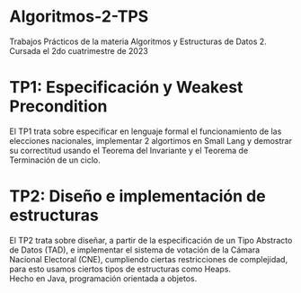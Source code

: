 # Algoritmos-2-TPS
Trabajos Prácticos de la materia Algoritmos y Estructuras de Datos 2. Cursada el 2do cuatrimestre de 2023

# TP1: Especificación y Weakest Precondition

El TP1 trata sobre especificar en lenguaje formal el funcionamiento de las elecciones nacionales, implementar 2 algortimos en Small Lang y demostrar su correctitud usando el Teorema del Invariante y el Teorema de Terminación de un ciclo.

# TP2: Diseño e implementación de estructuras

El TP2 trata sobre diseñar, a partir de la especificación de un Tipo Abstracto de Datos (TAD), e implementar el sistema de votación de la Cámara Nacional Electoral (CNE), cumpliendo ciertas restricciones de complejidad, para esto usamos ciertos tipos de estructuras como Heaps.  <br>
Hecho en Java, programación orientada a objetos.
